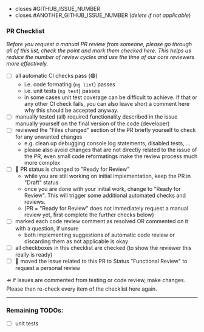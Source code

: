 - closes #GITHUB_ISSUE_NUMBER
- closes #ANOTHER_GITHUB_ISSUE_NUMBER (_delete if not applicable_)

### PR Checklist
_Before you request a manual PR review from someone, please go through all of this list, check the point and mark them checked here.
This helps us reduce the number of review cycles and use the time of our core reviewers more effectively._

- [ ] all automatic CI checks pass (🟢)
  - i.e. code formating (`ng lint`) passes
  - i.e. unit tests (`ng test`) passes
  - in some cases unit test coverage can be difficult to achieve. If that or any other CI check fails, you can also leave short a comment here why this should be accepted anyway.
- [ ] manually tested (all) required functionality described in the issue  manually yourself on the final version of the code (developer)
- [ ] reviewed the "Files changed" section of the PR briefly yourself to check for any unwanted changes
   - e.g. clean up debugging console.log statements, disabled tests, ...
   - please also avoid changes that are not directly related to the issue of the PR, even small code reformatings make the review process much more complex
- [ ] 🚦 PR status is changed to "Ready for Review"
  - while you are still working on initial implementation, keep the PR in "Draft" status
  - once you are done with your initial work, change to "Ready for Review". This will trigger some additional automated checks and reviews.
  - (PR = "Ready for Review" does not immediately request a manual review yet, first complete the further checks below)
- [ ] marked each code review comment as resolved OR commented on it with a question, if unsure
  - both implementing suggestions of automatic code review or discarding them as not applicable is okay
- [ ] all checkboxes in this checklist are checked (to show the reviewer this really is ready)
- [ ] 🚦 moved the issue related to this PR to Status "Functional Review" to request a personal review

⏪ if issues are commented from testing or code review, make changes. Please then re-check every item of the checklist here again.

-----
### Remaining TODOs:
- [ ] unit tests
